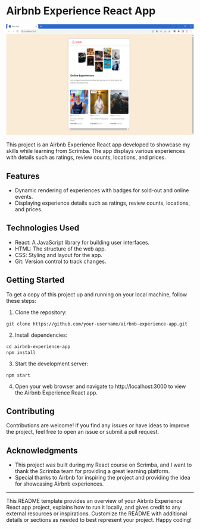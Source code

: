 # Airbnb Experience React App

![Airbnb Experience React App Screenshot](./screenshot/screenshot.PNG)

This project is an Airbnb Experience React app developed to showcase my skills while learning from Scrimba. The app displays various experiences with details such as ratings, review counts, locations, and prices.


## Features

- Dynamic rendering of experiences with badges for sold-out and online events.
- Displaying experience details such as ratings, review counts, locations, and prices.

## Technologies Used

- React: A JavaScript library for building user interfaces.
- HTML: The structure of the web app.
- CSS: Styling and layout for the app.
- Git: Version control to track changes.

## Getting Started

To get a copy of this project up and running on your local machine, follow these steps:

1. Clone the repository:

```
git clone https://github.com/your-username/airbnb-experience-app.git
```

2. Install dependencies:

```
cd airbnb-experience-app
npm install
```

3. Start the development server:

```
npm start
```

4. Open your web browser and navigate to http://localhost:3000 to view the Airbnb Experience React app.

## Contributing

Contributions are welcome! If you find any issues or have ideas to improve the project, feel free to open an issue or submit a pull request.


## Acknowledgments

- This project was built during my React course on Scrimba, and I want to thank the Scrimba team for providing a great learning platform.
- Special thanks to Airbnb for inspiring the project and providing the idea for showcasing Airbnb experiences.

---

This README template provides an overview of your Airbnb Experience React app project, explains how to run it locally, and gives credit to any external resources or inspirations. Customize the README with additional details or sections as needed to best represent your project. Happy coding!
